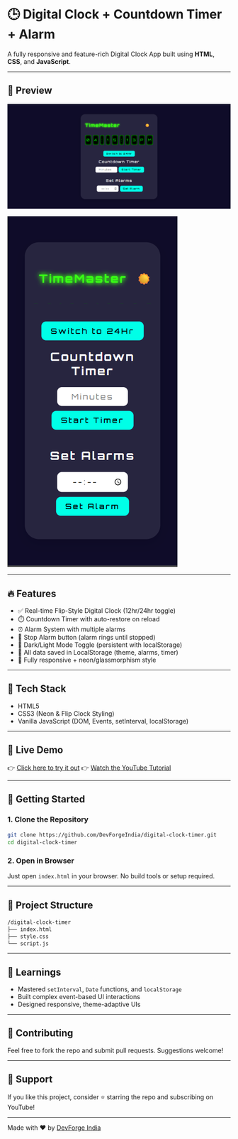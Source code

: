 # 🕒 Digital Clock + Countdown Timer + Alarm

A fully responsive and feature-rich Digital Clock App built using **HTML**, **CSS**, and **JavaScript**.

---

## 📸 Preview

![Preview Screenshot](preview.png)

![Mobile Screenshot](mobile_preview.png)

---

## 🔥 Features

- ✅ Real-time Flip-Style Digital Clock (12hr/24hr toggle)
- ⏱️ Countdown Timer with auto-restore on reload
- ⏰ Alarm System with multiple alarms
- 🛑 Stop Alarm button (alarm rings until stopped)
- 🌙 Dark/Light Mode Toggle (persistent with localStorage)
- 💾 All data saved in LocalStorage (theme, alarms, timer)
- 📱 Fully responsive + neon/glassmorphism style

---

## 🧰 Tech Stack

- HTML5
- CSS3 (Neon & Flip Clock Styling)
- Vanilla JavaScript (DOM, Events, setInterval, localStorage)

---

## 🚀 Live Demo

👉 [Click here to try it out](https://devforgeindia.github.io/digital-clock-timer/)
👉 [Watch the YouTube Tutorial](https://youtu.be/Cxq5CphMN8I)

---

## 🚀 Getting Started

### 1. Clone the Repository

```bash
git clone https://github.com/DevForgeIndia/digital-clock-timer.git
cd digital-clock-timer
```

### 2. Open in Browser

Just open `index.html` in your browser. No build tools or setup required.

---

## 📁 Project Structure

```
/digital-clock-timer
├── index.html
├── style.css
└── script.js
```

---

## 🎯 Learnings

- Mastered `setInterval`, `Date` functions, and `localStorage`
- Built complex event-based UI interactions
- Designed responsive, theme-adaptive UIs

---

## 🙌 Contributing

Feel free to fork the repo and submit pull requests. Suggestions welcome!

---

## 🙌 Support

If you like this project, consider ⭐ starring the repo and subscribing on YouTube!

---

Made with ❤️ by [DevForge India](https://www.youtube.com/@DevForge-India)
